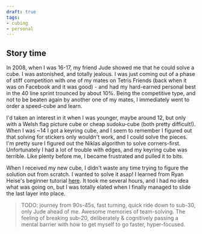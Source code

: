 ```yaml
---
draft: true
tags: 
- cubing
- personal
---
```


## Story time

In 2008, when I was 16-17, my friend Jude showed me that he could solve a cube. I was astonished, and totally jealous. I was just coming out of a phase of stiff competition with one of my mates on Tetris Friends (back when it was on Facebook and it was good) - and had my hard-earned personal best in the 40 line sprint trounced by about 10%. Being the competitive type, and not to be beaten again by another one of my mates, I immediately went to order a speed-cube and learn. 

I'd taken an interest in it when I was younger, maybe around 12, but only with a Welsh flag picture cube or cheap sudoku-cube (both pretty difficult!). When I was ~14 I got a keyring cube, and I seem to remember I figured out that solving for stickers only wouldn't work, and I could solve the pieces. I'm pretty sure I figured out the Niklas algorithm to solve corners-first. Unfortunately I had a lot of trouble with edges, and my keyring cube was terrible. Like plenty before me, I became frustrated and pulled it to bits.

When I received my new cube, I didn't waste any time trying to figure the solution out from scratch. I wanted to solve it asap! I learned from Ryan Heise's beginner tutorial [here](https://www.ryanheise.com/cube/beginner.html). It took me several hours, and I had no idea what was going on, but I was totally elated when I finally managed to slide the last layer into place.

> TODO: journey from 90s-45s, fast turning, quick ride down to sub-30, only Jude ahead of me. Awesome memories of team-solving. The feeling of breaking sub-20, deliberately & cognitively passing a mental barrier with how to get myself to go faster, hyper-focused. 

